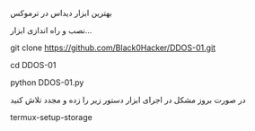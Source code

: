 بهترین ابزار دیداس در ترموکس


نصب و راه اندازی ابزار...

git clone https://github.com/Black0Hacker/DDOS-01.git


cd DDOS-01


python DDOS-01.py

در صورت بروز مشکل در اجرای ابزار دستور زیر را زده و مجدد تلاش کنید


termux-setup-storage 



